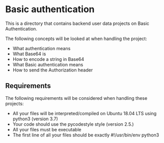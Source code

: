 # Basic authentication
This is a directory that contains backend user data projects on Basic Authentication.

The following concepts will be looked at when handling the project:

- What authentication means
- What Base64 is
- How to encode a string in Base64
- What Basic authentication means
- How to send the Authorization header

## Requirements
The following requirements will be considered when handling these projects:

- All your files will be interpreted/compiled on Ubuntu 18.04 LTS using python3 (version 3.7)
- Your code should use the pycodestyle style (version 2.5.)
- All your files must be executable
- The first line of all your files should be exactly #!/usr/bin/env python3
